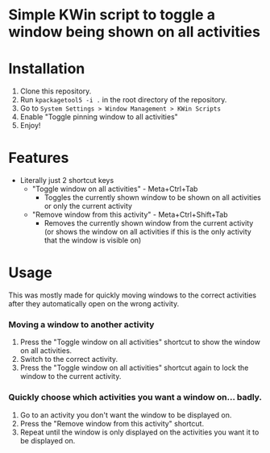 # Simple KWin script to toggle a window being shown on all activities

# Installation

1. Clone this repository.
2. Run `kpackagetool5 -i .` in the root directory of the repository.
3. Go to `System Settings > Window Management > KWin Scripts`
4. Enable "Toggle pinning window to all activities"
5. Enjoy!

# Features
- Literally just 2 shortcut keys
  - "Toggle window on all activities" - Meta+Ctrl+Tab
    - Toggles the currently shown window to be shown on all activities or only the current activity
  - "Remove window from this activity" - Meta+Ctrl+Shift+Tab
    - Removes the currently shown window from the current activity (or shows the window on all activities if this is the only activity that the window is visible on)

# Usage
This was mostly made for quickly moving windows to the correct activities after they automatically open on the wrong activity.

### Moving a window to another activity
1. Press the "Toggle window on all activities" shortcut to show the window on all activities.
2. Switch to the correct activity.
3. Press the "Toggle window on all activities" shortcut again to lock the window to the current activity.

### Quickly choose which activities you want a window on... badly.
1. Go to an activity you don't want the window to be displayed on.
2. Press the "Remove window from this activity" shortcut.
3. Repeat until the window is only displayed on the activities you want it to be displayed on.